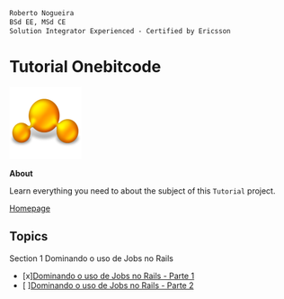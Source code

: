 ```
Roberto Nogueira  
BSd EE, MSd CE
Solution Integrator Experienced - Certified by Ericsson
```
# Tutorial Onebitcode

![tutorial image](images/tutorial.png)

**About**

Learn everything you need to about the subject of this `Tutorial` project.

[Homepage](https://www.youtube.com/channel/UC44Mzz2-5TpyfklUCQ5NuxQ)

## Topics

Section 1
Dominando o uso de Jobs no Rails
* [x][Dominando o uso de Jobs no Rails - Parte 1](https://www.youtube.com/watch?v=p5eJ8FcAWxU)
* [ ][Dominando o uso de Jobs no Rails - Parte 2](https://www.youtube.com/watch?v=bu7A0hYy2No&t=6s)
